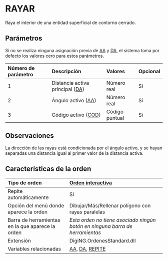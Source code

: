 # RAYAR

Raya el interior de una entidad superficial de contorno cerrado.

## Parámetros

Si no se realiza ninguna asignación previa de [AA](AA.html) y [DA](DA.html), el sistema toma por defecto los valores cero para estos parámetros.

| Número de parámetro | Descripción | Valores | Opcional |
| :--- | :--- | :--- | :--- |
| 1 | Distancia activa principal \([DA](DA.html)\) | Número real | Si |
| 2 | Ángulo activo \([AA](AA.html)\) | Número real | Si |
| 3 | Código activo \([COD](COD.html)\) | Código puntual | Si |

## Observaciones

La dirección de las rayas está condicionada por el ángulo activo, y se hayan separadas una distancia igual al primer valor de la distancia activa.

## Características de la orden

| Tipo de orden | [Orden interactiva]() |
| :--- | :--- |
| Repite automáticamente | Si |
| Opción del menú donde aparece la orden | Dibujar/Más/Rellenar polígono con rayas paralelas |
| Barra de herramientas en la que aparece la orden | _Esta orden no tiene asociado ningún botón en ninguna barra de herramientas_ |
| Extensión | DigiNG.OrdenesStandard.dll |
| Variables relacionadas | [AA](AA.html), [DA](DA.html), [REPITE](REPITE.html) |

